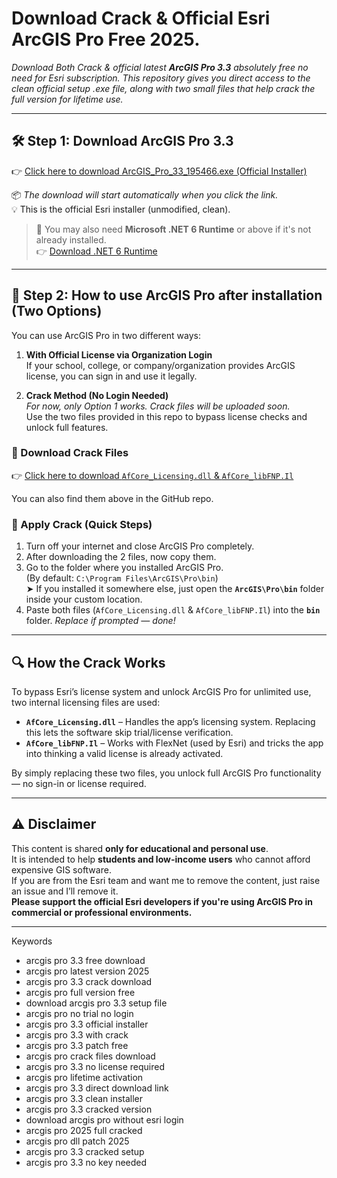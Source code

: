 # Download Crack & Official Esri ArcGIS Pro Free 2025.
*Download Both Crack &  official latest **ArcGIS Pro 3.3** absolutely free no need for Esri subscription. This repository gives you direct access to the clean official setup .exe file, along with two small files that help crack the full version for lifetime use.*

---

## 🛠️ Step 1: Download ArcGIS Pro 3.3

👉 [Click here to download ArcGIS_Pro_33_195466.exe (Official Installer)](https://scuapplicationstorage.blob.core.windows.net/data/Software/WIN/Esri/ArcGISPro/3.3/ArcGISPro_33_190016.exe)

📦 *The download will start automatically when you click the link.*  
💡 This is the official Esri installer (unmodified, clean).

> 🔗 You may also need **Microsoft .NET 6 Runtime** or above if it's not already installed.  
👉 [Download .NET 6 Runtime](https://dotnet.microsoft.com/en-us/download/dotnet/thank-you/runtime-desktop-6.0.25-windows-x64-installer)

---

## 🧩 Step 2: How to use ArcGIS Pro after installation (Two Options)

You can use ArcGIS Pro in two different ways:

1. **With Official License via Organization Login**  
   If your school, college, or company/organization provides ArcGIS license, you can sign in and use it legally.

2. **Crack Method (No Login Needed)**  
    *For now, only Option 1 works. Crack files will be uploaded soon.* <br>
   Use the two files provided in this repo to bypass license checks and unlock full features.

### 🔽 Download Crack Files

👉 [Click here to download `AfCore_Licensing.dll` & `AfCore_libFNP.Il`](https://your-direct-crack-files-link.com)

You can also find them above in the GitHub repo.
### 🔽 Apply Crack (Quick Steps)

1. Turn off your internet and close ArcGIS Pro completely.
2. After downloading the 2 files, now copy them.
3. Go to the folder where you installed ArcGIS Pro.  
   (By default: `C:\Program Files\ArcGIS\Pro\bin`)  
   ➤ If you installed it somewhere else, just open the **`ArcGIS\Pro\bin`** folder inside your custom location.
4. Paste both files (`AfCore_Licensing.dll` & `AfCore_libFNP.Il`) into the **`bin`** folder.
 *Replace if prompted — done!* 

---

## 🔍 How the Crack Works

To bypass Esri’s license system and unlock ArcGIS Pro for unlimited use, two internal licensing files are used:

- **`AfCore_Licensing.dll`** – Handles the app’s licensing system. Replacing this lets the software skip trial/license verification.
- **`AfCore_libFNP.Il`** – Works with FlexNet (used by Esri) and tricks the app into thinking a valid license is already activated.

By simply replacing these two files, you unlock full ArcGIS Pro functionality — no sign-in or license required.

---

## ⚠️ Disclaimer

This content is shared **only for educational and personal use**.  
It is intended to help **students and low-income users** who cannot afford expensive GIS software.  
If you are from the Esri team and want me to remove the content, just raise an issue and I’ll remove it.  
**Please support the official Esri developers if you're using ArcGIS Pro in commercial or professional environments.**



---

Keywords
- arcgis pro 3.3 free download  
- arcgis pro latest version 2025  
- arcgis pro 3.3 crack download  
- arcgis pro full version free  
- download arcgis pro 3.3 setup file  
- arcgis pro no trial no login  
- arcgis pro 3.3 official installer  
- arcgis pro 3.3 with crack  
- arcgis pro 3.3 patch free  
- arcgis pro crack files download  
- arcgis pro 3.3 no license required  
- arcgis pro lifetime activation  
- arcgis pro 3.3 direct download link  
- arcgis pro 3.3 clean installer  
- arcgis pro 3.3 cracked version  
- download arcgis pro without esri login  
- arcgis pro 2025 full cracked  
- arcgis pro dll patch 2025  
- arcgis pro 3.3 cracked setup  
- arcgis pro 3.3 no key needed 
